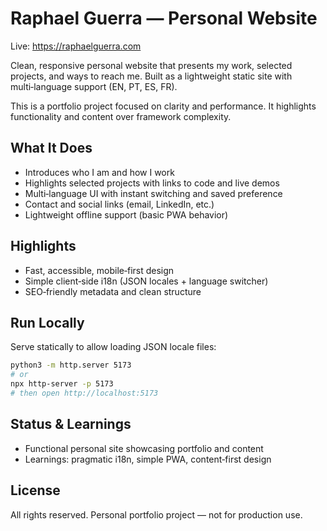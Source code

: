 # Raphael Guerra — Personal Website

Live: https://raphaelguerra.com

Clean, responsive personal website that presents my work, selected projects, and ways to reach me. Built as a lightweight static site with multi‑language support (EN, PT, ES, FR).

This is a portfolio project focused on clarity and performance. It highlights functionality and content over framework complexity.

## What It Does
- Introduces who I am and how I work
- Highlights selected projects with links to code and live demos
- Multi‑language UI with instant switching and saved preference
- Contact and social links (email, LinkedIn, etc.)
- Lightweight offline support (basic PWA behavior)

## Highlights
- Fast, accessible, mobile‑first design
- Simple client‑side i18n (JSON locales + language switcher)
- SEO‑friendly metadata and clean structure

## Run Locally
Serve statically to allow loading JSON locale files:

```bash
python3 -m http.server 5173
# or
npx http-server -p 5173
# then open http://localhost:5173
```

## Status & Learnings
- Functional personal site showcasing portfolio and content
- Learnings: pragmatic i18n, simple PWA, content‑first design

## License
All rights reserved. Personal portfolio project — not for production use.
